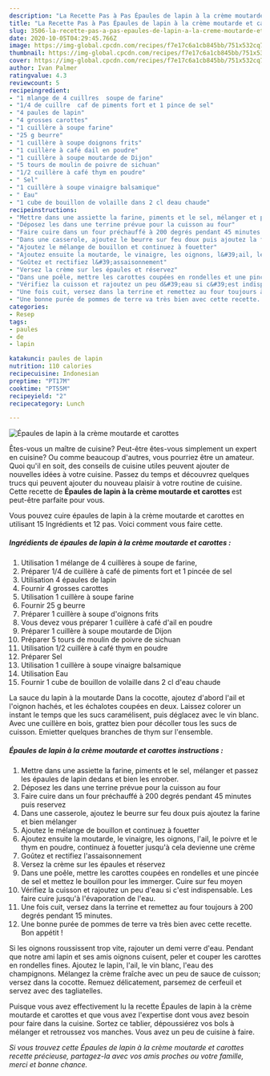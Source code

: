```yaml
---
description: "La Recette Pas à Pas Épaules de lapin à la crème moutarde et carottes"
title: "La Recette Pas à Pas Épaules de lapin à la crème moutarde et carottes"
slug: 3506-la-recette-pas-a-pas-epaules-de-lapin-a-la-creme-moutarde-et-carottes
date: 2020-10-05T04:29:45.766Z
image: https://img-global.cpcdn.com/recipes/f7e17c6a1cb845bb/751x532cq70/epaules-de-lapin-a-la-creme-moutarde-et-carottes-photo-principale-de-la-recette.jpg
thumbnail: https://img-global.cpcdn.com/recipes/f7e17c6a1cb845bb/751x532cq70/epaules-de-lapin-a-la-creme-moutarde-et-carottes-photo-principale-de-la-recette.jpg
cover: https://img-global.cpcdn.com/recipes/f7e17c6a1cb845bb/751x532cq70/epaules-de-lapin-a-la-creme-moutarde-et-carottes-photo-principale-de-la-recette.jpg
author: Ivan Palmer
ratingvalue: 4.3
reviewcount: 5
recipeingredient:
- "1 mlange de 4 cuillres  soupe de farine"
- "1/4 de cuillre  caf de piments fort et 1 pince de sel"
- "4 paules de lapin"
- "4 grosses carottes"
- "1 cuillère à soupe farine"
- "25 g beurre"
- "1 cuillère à soupe doignons frits"
- "1 cuillère à café dail en poudre"
- "1 cuillère à soupe moutarde de Dijon"
- "5 tours de moulin de poivre de sichuan"
- "1/2 cuillère à café thym en poudre"
- " Sel"
- "1 cuillère à soupe vinaigre balsamique"
- " Eau"
- "1 cube de bouillon de volaille dans 2 cl deau chaude"
recipeinstructions:
- "Mettre dans une assiette la farine, piments et le sel, mélanger et passez les épaules de lapin dedans et bien les enrober."
- "Déposez les dans une terrine prévue pour la cuisson au four"
- "Faire cuire dans un four préchauffé à 200 degrés pendant 45 minutes puis reservez"
- "Dans une casserole, ajoutez le beurre sur feu doux puis ajoutez la farine et bien mélanger"
- "Ajoutez le mélange de bouillon et continuez à fouetter"
- "Ajoutez ensuite la moutarde, le vinaigre, les oignons, l&#39;ail, le poivre et le thym en poudre, continuez à fouetter jusqu&#39;à cela devienne une crème"
- "Goûtez et rectifiez l&#39;assaisonnement"
- "Versez la crème sur les épaules et réservez"
- "Dans une poêle, mettre les carottes coupées en rondelles et une pincée de sel et mettez le bouillon pour les immerger. Cuire sur feu moyen"
- "Vérifiez la cuisson et rajoutez un peu d&#39;eau si c&#39;est indispensable. Les faire cuire jusqu&#39;à l&#39;évaporation de l&#39;eau."
- "Une fois cuit, versez dans la terrine et remettez au four toujours à 200 degrés pendant 15 minutes."
- "Une bonne purée de pommes de terre va très bien avec cette recette. Bon appétit !"
categories:
- Resep
tags:
- paules
- de
- lapin

katakunci: paules de lapin 
nutrition: 110 calories
recipecuisine: Indonesian
preptime: "PT17M"
cooktime: "PT55M"
recipeyield: "2"
recipecategory: Lunch

---
```



![Épaules de lapin à la crème moutarde et carottes](https://img-global.cpcdn.com/recipes/f7e17c6a1cb845bb/751x532cq70/epaules-de-lapin-a-la-creme-moutarde-et-carottes-photo-principale-de-la-recette.jpg)

Êtes-vous un maître de cuisine? Peut-être êtes-vous simplement un expert en cuisine? Ou comme beaucoup d'autres, vous pourriez être un amateur. Quoi qu'il en soit, des conseils de cuisine utiles peuvent ajouter de nouvelles idées à votre cuisine. Passez du temps et découvrez quelques trucs qui peuvent ajouter du nouveau plaisir à votre routine de cuisine. Cette recette de <strong> Épaules de lapin à la crème moutarde et carottes </strong> est peut-être parfaite pour vous.

<!--inarticleads1-->

Vous pouvez cuire épaules de lapin à la crème moutarde et carottes en utilisant 15 Ingrédients et 12 pas. Voici comment vous faire cette.

##### Ingrédients de épaules de lapin à la crème moutarde et carottes :

1. Utilisation 1 mélange de 4 cuillères à soupe de farine,
1. Préparer 1/4 de cuillère à café de piments fort et 1 pincée de sel
1. Utilisation 4 épaules de lapin
1. Fournir 4 grosses carottes
1. Utilisation 1 cuillère à soupe farine
1. Fournir 25 g beurre
1. Préparer 1 cuillère à soupe d&#39;oignons frits
1. Vous devez vous préparer 1 cuillère à café d&#39;ail en poudre
1. Préparer 1 cuillère à soupe moutarde de Dijon
1. Préparer 5 tours de moulin de poivre de sichuan
1. Utilisation 1/2 cuillère à café thym en poudre
1. Préparer  Sel
1. Utilisation 1 cuillère à soupe vinaigre balsamique
1. Utilisation  Eau
1. Fournir 1 cube de bouillon de volaille dans 2 cl d&#39;eau chaude


La sauce du lapin à la moutarde Dans la cocotte, ajoutez d&#39;abord l&#39;ail et l&#39;oignon hachés, et les échalotes coupées en deux. Laissez colorer un instant le temps que les sucs caramélisent, puis déglacez avec le vin blanc. Avec une cuillère en bois, grattez bien pour décoller tous les sucs de cuisson. Emietter quelques branches de thym sur l&#39;ensemble. 

<!--inarticleads2-->

##### Épaules de lapin à la crème moutarde et carottes instructions :

1. Mettre dans une assiette la farine, piments et le sel, mélanger et passez les épaules de lapin dedans et bien les enrober.
1. Déposez les dans une terrine prévue pour la cuisson au four
1. Faire cuire dans un four préchauffé à 200 degrés pendant 45 minutes puis reservez
1. Dans une casserole, ajoutez le beurre sur feu doux puis ajoutez la farine et bien mélanger
1. Ajoutez le mélange de bouillon et continuez à fouetter
1. Ajoutez ensuite la moutarde, le vinaigre, les oignons, l&#39;ail, le poivre et le thym en poudre, continuez à fouetter jusqu&#39;à cela devienne une crème
1. Goûtez et rectifiez l&#39;assaisonnement
1. Versez la crème sur les épaules et réservez
1. Dans une poêle, mettre les carottes coupées en rondelles et une pincée de sel et mettez le bouillon pour les immerger. Cuire sur feu moyen
1. Vérifiez la cuisson et rajoutez un peu d&#39;eau si c&#39;est indispensable. Les faire cuire jusqu&#39;à l&#39;évaporation de l&#39;eau.
1. Une fois cuit, versez dans la terrine et remettez au four toujours à 200 degrés pendant 15 minutes.
1. Une bonne purée de pommes de terre va très bien avec cette recette. Bon appétit !


Si les oignons roussissent trop vite, rajouter un demi verre d&#39;eau. Pendant que notre ami lapin et ses amis oignons cuisent, peler et couper les carottes en rondelles fines. Ajoutez le lapin, l&#39;ail, le vin blanc, l&#39;eau des champignons. Mélangez la crème fraîche avec un peu de sauce de cuisson; versez dans la cocotte. Remuez délicatement, parsemez de cerfeuil et servez avec des tagliatelles. 

<!--inarticleads1-->

<p>
Puisque vous avez effectivement lu la recette Épaules de lapin à la crème moutarde et carottes et que vous avez l'expertise dont vous avez besoin pour faire dans la cuisine. Sortez ce tablier, dépoussiérez vos bols à mélanger et retroussez vos manches. Vous avez un peu de cuisine à faire.
</p>

<p>
<i>Si vous trouvez cette Épaules de lapin à la crème moutarde et carottes recette précieuse, partagez-la avec vos amis proches ou votre famille, merci et bonne chance.</i>
</p>
